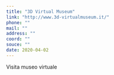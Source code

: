 ```yaml
---
title: "3D Virtual Museum"
link: "http://www.3d-virtualmuseum.it/"
phone: ""
mail: ""
address: ""
coord: ""
souce: ""
date: 2020-04-02
---
```


Visita museo virtuale
